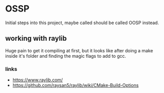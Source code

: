 # OSSP

Initial steps into this project, maybe called should be called OOSP instead.

## working with raylib

Huge pain to get it compiling at first, but it looks like after doing a make inside it's folder and finding the magic flags to add to gcc.

### links

- https://www.raylib.com/
- https://github.com/raysan5/raylib/wiki/CMake-Build-Options
